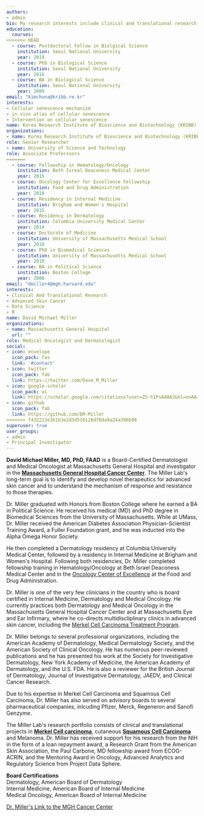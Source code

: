 ```yaml
---
authors:
- admin
bio: My research interests include clinical and translational research in advanced skin cancers.
education:
  courses:
<<<<<<< HEAD
  - course: Postdoctoral Fellow in Biolgical Science
    institution: Seoul National University
    year: 2019
  - course: PhD in Biological Science
    institution: Seoul National University
    year: 2016
  - course: BA in Biological Science
    institution: Seoul National University
    year: 2009 
email: "kimchuna@kribb.re.kr"
interests:
- Cellular senescence mechanism
- in vivo atlas of cellular senescence 
- Intervention on cellular senescence 
name: Korea Research Institute of Bioscience and Biotechnology (KRIBB)
organizations:
- name: Korea Research Institute of Bioscience and Biotechnology (KRIBB)
role: Senior Researcher
- name: University of Science and Technology
role: Associate Proferssors
=======
  - course: Fellowship in Hematology/Oncology
    institution: Beth Isreal Deaconess Medical Center
    year: 2015
  - course: Oncology Center for Excellence Fellowship
    institution: Food and Drug Administration
    year: 2018
  - course: Residency in Internal Medicine
    institution: Brigham and Women's Hospital
    year: 2015
  - course: Residency in Dermatology
    institution: Columbia University Medical Center
    year: 2014
  - course: Doctorate of Medicine
    institution: University of Massachusetts Medical School
    year: 2010
  - course: PhD in Biomedical Sciences
    institution: University of Massachusetts Medical School
    year: 2010
  - course: BA in Political Science
    institution: Boston College
    year: 2000
email: "dmiller4@mgh.harvard.edu"
interests:
- Clinical And Translational Research
- Advanced Skin Cancer
- Data Science
- R
name: David Michael Miller 
organizations:
- name: Massachusetts General Hospital
  url: ""
role: Medical Oncologist and Dermatologist
social:
- icon: envelope
  icon_pack: fas
  link: '#contact'
- icon: twitter
  icon_pack: fab
  link: https://twitter.com/Dave_M_Miller
- icon: google-scholar
  icon_pack: ai
  link: https://scholar.google.com/citations?user=ZS-h1PsAAAAJ&hl=enAAJ
- icon: github
  icon_pack: fab
  link: https://github.com/DM-Miller
>>>>>>> f432213e3b1b3e2d3d510128d70da9a24a396b98
superuser: true
user_groups:
- admin
- Principal Investigator
---
```


**David Michael Miller, MD, PhD, FAAD** is a Board-Certified Dermatologist and Medical Oncologist at Massachusetts General Hospital and investigator in the [**Massachusetts General Hospital Cancer Center**](https://www.massgeneral.org/cancer-center). The Miller Lab's long-term goal is to identify and develop novel therapeutics for advanced skin cancer and to understand the mechanism of response and resistance to those therapies.   

Dr. Miller graduated with Honors from Boston College where he earned a BA in Political Science.  He received his medical (MD) and PhD degree in Biomedical Sciences from the University of Massachusetts.  While at UMass, Dr. Miller received the American Diabetes Association Physician-Scientist Training Award, a Fuller Foundation grant, and he was inducted into the Alpha Omega Honor Society. 

He then completed a Dermatology residency at Columbia University Medical Center, followed by a residency in Internal Medicine at Brigham and Women's Hospital. Following both residencies, Dr. Miller completed fellowship training in Hematology/Oncology at Beth Israel Deaconess Medical Center and in the [Oncology Center of Excellence](https://www.fda.gov/about-fda/scientific-internships-fellowships-trainees-and-non-us-citizens/oncology-center-excellence-fellows-program) at the Food and Drug Administration. 

Dr. Miller is one of the very few clinicians in the country who is board certified in Internal Medicine, Dermatology and Medical Oncology. He currently practices both Dermatology and Medical Oncology in the Massachusetts General Hospital Cancer Center and at Massachusetts Eye and Ear Infirmary, where he co-directs multidiscliplinary clinics in advanced skin cancer, including the [Merkel Cell Carcinoma Treatment Program](https://www.massgeneral.org/cancer-center/treatments-and-services/melanoma/merkel-cell-carcinoma).  

Dr. Miller belongs to several professional organizations, including the American Academy of Dermatology, Medical Dermatology Society, and the American Society of Clinical Oncology.  He has numerous peer-reviewed publications and he has presented his work at the Society for Investigative Dermatology, New York Academy of Medicine, the American Academy of Dermatology, and the U.S. FDA.  He is also a reviewer for the British Journal of Dermatology, Journal of Investigative Dermatology, JAEDV, and Clinical Cancer Research.

Due to his expertise in Merkel Cell Carcinoma and Squamous Cell Carcinoma, Dr. Miller has also served on advisory boards to several pharmaceutical companies, inlcuding Pfizer, Merck, Regeneron and Sanofi Genzyme.

The Miller Lab's research portfolio consists of clinical and translational projects in [**Merkel Cell carcinoma**](https://www.merkelcellcarcinoma.io), cutaneous [**Squamous Cell Carcinoma**](https://www.squamouscellcarcinoma.io) and Melanoma.  Dr. Miller has received support for his research from the NIH in the form of a loan repayment award, a Research Grant from the American Skin Association, the Paul Carbone, MD fellowship award from ECOG-ACRIN, and the Mentoring Award in Oncology, Advanced Analytics and Regulatory Science from Project Data Sphere. 

**Board Certifications**  
Dermatology, American Board of Dermatology  
Internal Medicine, American Board of Internal Medicine  
Medical Oncology, American Board of Internal Medicine  

[Dr. Miller's Link to the MGH Cancer Center](https://www.massgeneral.org/doctors/20354/david-miller)  